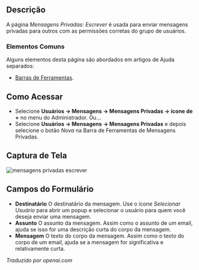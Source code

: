 <!-- Filename: Help4.x:Private_Messages:_Write  / Display title: Mensagens Privadas: Escrever -->

## Descrição

A página *Mensagens Privadas: Escrever* é usada para enviar mensagens privadas para outros com as permissões corretas do grupo de usuários.

### Elementos Comuns

Alguns elementos desta página são abordados em artigos de Ajuda separados:

* [Barras de Ferramentas](jdocmanual?article=help/common-elements/toolbars).

## Como Acessar

- Selecione **Usuários → Mensagens → Mensagens Privadas → ícone de +** no menu do Administrador. Ou...
- Selecione **Usuários → Mensagens → Mensagens Privadas** e depois selecione o botão *Nova* na Barra de Ferramentas de Mensagens Privadas.

## Captura de Tela

![mensagens privadas escrever](../../../ptbr/images/private-messages/private-messages-write.png)

## Campos do Formulário

- **Destinatário** O destinatário da mensagem. Use o ícone *Selecionar Usuário* para 
  abrir um popup e selecionar o usuário para quem você deseja enviar uma mensagem.
- **Assunto** O assunto da mensagem. Assim como o assunto de um email, ajuda se 
  isso for uma descrição curta do corpo da mensagem.
- **Mensagem** O texto do corpo da mensagem. Assim como o texto do corpo de
  um email, ajuda se a mensagem for significativa e relativamente curta.

*Traduzido por openai.com*

